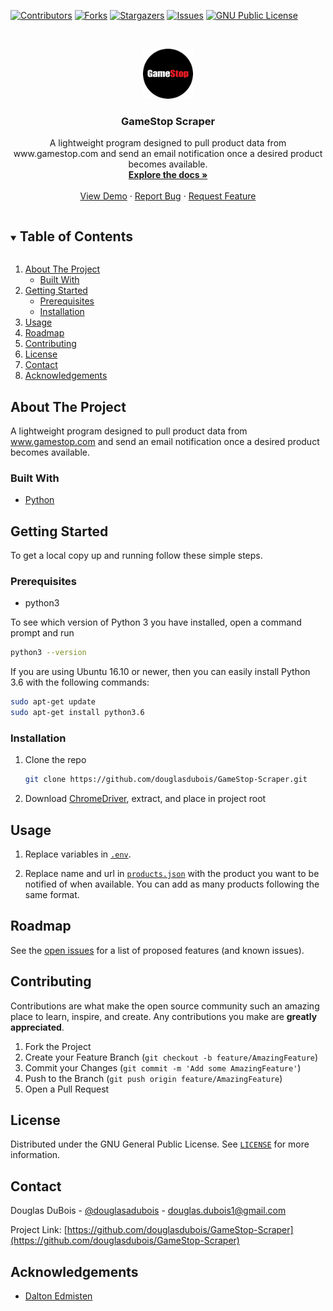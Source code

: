 [![Contributors][contributors-shield]][contributors-url]
[![Forks][forks-shield]][forks-url]
[![Stargazers][stars-shield]][stars-url]
[![Issues][issues-shield]][issues-url]
[![GNU Public License][license-shield]][license-url]

<!-- PROJECT LOGO -->
<br />
<p align="center">
  <a href="https://github.com/douglasdubois/GameStop-Scraper">
    <img src="images/logo.png" alt="Logo" width="80" height="80">
  </a>

  <h3 align="center">GameStop Scraper</h3>

  <p align="center">
    A lightweight program designed to pull product data from www.gamestop.com and send an email notification once a desired product becomes available. 
    <br />
    <a href="https://github.com/douglasdubois/GameStop-Scraper"><strong>Explore the docs »</strong></a>
    <br />
    <br />
    <a href="https://github.com/douglasdubois/GameStop-Scraper">View Demo</a>
    ·
    <a href="https://github.com/douglasdubois/GameStop-Scraper/issues">Report Bug</a>
    ·
    <a href="https://github.com/douglasdubois/GameStop-Scraper/issues">Request Feature</a>
  </p>
</p>

<!-- TABLE OF CONTENTS -->
<details open="open">
  <summary><h2 style="display: inline-block">Table of Contents</h2></summary>
  <ol>
    <li>
      <a href="#about-the-project">About The Project</a>
      <ul>
        <li><a href="#built-with">Built With</a></li>
      </ul>
    </li>
    <li>
      <a href="#getting-started">Getting Started</a>
      <ul>
        <li><a href="#prerequisites">Prerequisites</a></li>
        <li><a href="#installation">Installation</a></li>
      </ul>
    </li>
    <li><a href="#usage">Usage</a></li>
    <li><a href="#roadmap">Roadmap</a></li>
    <li><a href="#contributing">Contributing</a></li>
    <li><a href="#license">License</a></li>
    <li><a href="#contact">Contact</a></li>
    <li><a href="#acknowledgements">Acknowledgements</a></li>
  </ol>
</details>

<!-- ABOUT THE PROJECT -->
## About The Project

A lightweight program designed to pull product data from www.gamestop.com and send an email notification once a desired product becomes available.

### Built With

* [Python](https://www.python.org/)

<!-- GETTING STARTED -->
## Getting Started

To get a local copy up and running follow these simple steps.

### Prerequisites

* python3

To see which version of Python 3 you have installed, open a command prompt and run

```sh
python3 --version
```

If you are using Ubuntu 16.10 or newer, then you can easily install Python 3.6 with the following commands:

```sh
sudo apt-get update
sudo apt-get install python3.6
```

### Installation

1. Clone the repo
   ```sh
   git clone https://github.com/douglasdubois/GameStop-Scraper.git
   ```

2. Download [ChromeDriver](https://chromedriver.chromium.org/downloads), extract, and place in project root

<!-- USAGE EXAMPLES -->
## Usage

1. Replace variables in [`.env`](https://github.com/douglasdubois/GameStop-Scraper/blob/main/.env).

2. Replace name and url in [`products.json`](https://github.com/douglasdubois/GameStop-Scraper/blob/main/products.json) with the product you want to be notified of when available. You can add as many products following the same format.

<!-- ROADMAP -->
## Roadmap

See the [open issues](https://github.com/douglasdubois/GameStop-Scraper/issues) for a list of proposed features (and known issues).

<!-- CONTRIBUTING -->
## Contributing

Contributions are what make the open source community such an amazing place to learn, inspire, and create. Any contributions you make are **greatly appreciated**.

1. Fork the Project
2. Create your Feature Branch (`git checkout -b feature/AmazingFeature`)
3. Commit your Changes (`git commit -m 'Add some AmazingFeature'`)
4. Push to the Branch (`git push origin feature/AmazingFeature`)
5. Open a Pull Request

<!-- LICENSE -->
## License

Distributed under the GNU General Public License. See [`LICENSE`](https://github.com/douglasdubois/GameStop-Scraper/blob/main/LICENSE.txt) for more information.

<!-- CONTACT -->
## Contact

Douglas DuBois - [@douglasadubois](https://twitter.com/douglasadubois) - douglas.dubois1@gmail.com

Project Link: [https://github.com/douglasdubois/GameStop-Scraper](https://github.com/douglasdubois/GameStop-Scraper)

<!-- ACKNOWLEDGEMENTS -->
## Acknowledgements

* [Dalton Edmisten](https://github.com/deuce109)

<!-- MARKDOWN LINKS & IMAGES -->
<!-- https://www.markdownguide.org/basic-syntax/#reference-style-links -->
[contributors-shield]: https://img.shields.io/github/contributors/douglasdubois/repo.svg?style=for-the-badge
[contributors-url]: https://github.com/douglasdubois/GameStop-Scraper/graphs/contributors
[forks-shield]: https://img.shields.io/github/forks/douglasdubois/repo.svg?style=for-the-badge
[forks-url]: https://github.com/douglasdubois/GameStop-Scraper/network/members
[stars-shield]: https://img.shields.io/github/stars/douglasdubois/repo.svg?style=for-the-badge
[stars-url]: https://github.com/douglasdubois/GameStop-Scraper/stargazers
[issues-shield]: https://img.shields.io/github/issues/douglasdubois/repo.svg?style=for-the-badge
[issues-url]: https://github.com/douglasdubois/GameStop-Scraper/issues
[license-shield]: https://img.shields.io/github/license/douglasdubois/repo.svg?style=for-the-badge
[license-url]: https://github.com/douglasdubois/GameStop-Scraper/blob/blob/main/LICENSE